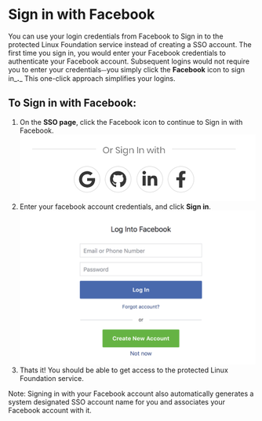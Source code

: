 # Sign in with Facebook

You can use your login credentials from Facebook to Sign in to the protected Linux Foundation service instead of creating a SSO account. The first time you sign in, you would enter your Facebook credentials to authenticate your Facebook account. Subsequent logins would not require you to enter your credentials⏤you simply click the **Facebook** icon to sign in_**.**_ This one-click approach simplifies your logins.

## To Sign in with Facebook: <a id="to-log-in-with-facebook"></a>

1. On the **SSO page**, click the Facebook icon to continue to Sign in with Facebook.        ![](../../.gitbook/assets/screen-shot-2020-05-05-at-2.19.18-am.png) 
2. Enter your facebook account credentials, and click **Sign in**.    ![Create Account](../../.gitbook/assets/screen-shot-2020-05-04-at-7.23.49-pm.png)
3. Thats it! You should be able to get access to the protected Linux Foundation service.

Note: Signing in with your Facebook account also automatically generates a system designated SSO account name for you and associates your Facebook account with it.



